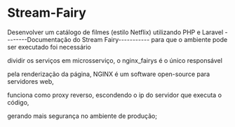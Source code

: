 # Stream-Fairy
 Desenvolver um catálogo de filmes (estilo Netflix) utilizando PHP e Laravel
 --------Documentação do Stream Fairy-----------
para que o ambiente pode ser executado foi necessário 

dividir os serviços em microsserviço, o nginx_fairys é o único responsável 

pela renderização da página, NGINX é um software open-source para servidores web, 

funciona como proxy reverso, escondendo o ip do servidor que executa o código, 

gerando mais segurança no ambiente de produção; 

 
